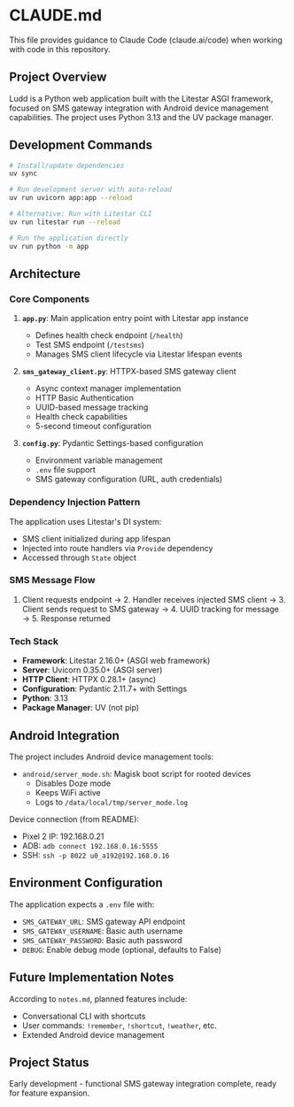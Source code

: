 # CLAUDE.md

This file provides guidance to Claude Code (claude.ai/code) when working with code in this repository.

## Project Overview

Ludd is a Python web application built with the Litestar ASGI framework, focused on SMS gateway integration with Android device management capabilities. The project uses Python 3.13 and the UV package manager.

## Development Commands

```bash
# Install/update dependencies
uv sync

# Run development server with auto-reload
uv run uvicorn app:app --reload

# Alternative: Run with Litestar CLI
uv run litestar run --reload

# Run the application directly
uv run python -m app
```

## Architecture

### Core Components

1. **`app.py`**: Main application entry point with Litestar app instance
   - Defines health check endpoint (`/health`)
   - Test SMS endpoint (`/testsms`)
   - Manages SMS client lifecycle via Litestar lifespan events

2. **`sms_gateway_client.py`**: HTTPX-based SMS gateway client
   - Async context manager implementation
   - HTTP Basic Authentication
   - UUID-based message tracking
   - Health check capabilities
   - 5-second timeout configuration

3. **`config.py`**: Pydantic Settings-based configuration
   - Environment variable management
   - `.env` file support
   - SMS gateway configuration (URL, auth credentials)

### Dependency Injection Pattern

The application uses Litestar's DI system:
- SMS client initialized during app lifespan
- Injected into route handlers via `Provide` dependency
- Accessed through `State` object

### SMS Message Flow

1. Client requests endpoint → 2. Handler receives injected SMS client → 3. Client sends request to SMS gateway → 4. UUID tracking for message → 5. Response returned

### Tech Stack

- **Framework**: Litestar 2.16.0+ (ASGI web framework)
- **Server**: Uvicorn 0.35.0+ (ASGI server)
- **HTTP Client**: HTTPX 0.28.1+ (async)
- **Configuration**: Pydantic 2.11.7+ with Settings
- **Python**: 3.13
- **Package Manager**: UV (not pip)

## Android Integration

The project includes Android device management tools:
- `android/server_mode.sh`: Magisk boot script for rooted devices
  - Disables Doze mode
  - Keeps WiFi active
  - Logs to `/data/local/tmp/server_mode.log`

Device connection (from README):
- Pixel 2 IP: 192.168.0.21
- ADB: `adb connect 192.168.0.16:5555`
- SSH: `ssh -p 8022 u0_a192@192.168.0.16`

## Environment Configuration

The application expects a `.env` file with:
- `SMS_GATEWAY_URL`: SMS gateway API endpoint
- `SMS_GATEWAY_USERNAME`: Basic auth username
- `SMS_GATEWAY_PASSWORD`: Basic auth password
- `DEBUG`: Enable debug mode (optional, defaults to False)

## Future Implementation Notes

According to `notes.md`, planned features include:
- Conversational CLI with shortcuts
- User commands: `!remember`, `!shortcut`, `!weather`, etc.
- Extended Android device management

## Project Status

Early development - functional SMS gateway integration complete, ready for feature expansion.